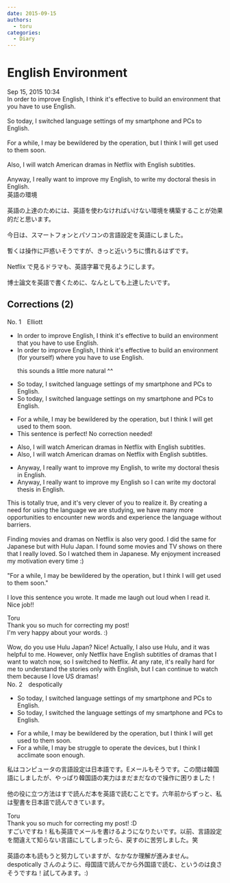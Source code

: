 ```yaml
---
date: 2015-09-15
authors:
  - toru
categories:
  - Diary
---
```


<h1 id="subject_show">English Environment</h1>
<div class="date">Sep 15, 2015 10:34</div>
<div id="post"><div id="body_show_ori">
In order to improve English, I think it's effective to build an environment that you have to use English.<br/><br/>So today, I switched language settings of my smartphone and PCs to English.<br/><br/>For a while, I may be bewildered by the operation, but I think I will get used to them soon.<br/><br/>Also, I will watch American dramas in Netflix with English subtitles.<br/><br/>Anyway, I really want to improve my English, to write my doctoral thesis in English.
</div></div>

<!-- more -->

<div id="post_ja"><div id="body_show_mo">
英語の環境<br/><br/>英語の上達のためには、英語を使わなければいけない環境を構築することが効果的だと思います。<br/><br/>今日は、スマートフォンとパソコンの言語設定を英語にしました。<br/><br/>暫くは操作に戸惑いそうですが、きっと近いうちに慣れるはずです。<br/><br/>Netflix で見るドラマも、英語字幕で見るようにします。<br/><br/>博士論文を英語で書くために、なんとしても上達したいです。
</div></div>

## Corrections (2)
<div id="block"><div class="first_name"> No. 1　<span class="just_name">Elliott</span></div><div id="block2">
<ul class="correction_field">
<li class="incorrect">In order to improve English, I think it's effective to build an environment that you have to use English.</li>
<li class="corrected correct">
In order to improve English, I think it's effective to build an environment (<span class="f_red">for yourself</span>) <span class="f_red">where </span>you have to use English.
<p class="correction_comment">this sounds a little more natural ^^</p>
</li>
</ul>
<ul class="correction_field">
<li class="incorrect">So today, I switched language settings of my smartphone and PCs to English.</li>
<li class="corrected correct">
So today, I switched language settings o<span class="f_red">n</span> my smartphone and PCs to English.
</li>
</ul>
<ul class="correction_field">
<li class="incorrect">For a while, I may be bewildered by the operation, but I think I will get used to them soon.</li>
<li class="corrected perfect">This sentence is perfect! No correction needed!</li>
</ul>
<ul class="correction_field">
<li class="incorrect">Also, I will watch American dramas in Netflix with English subtitles.</li>
<li class="corrected correct">
Also, I will watch American dramas <span class="f_red">o</span>n Netflix with English subtitles.
</li>
</ul>
<ul class="correction_field">
<li class="incorrect">Anyway, I really want to improve my English, to write my doctoral thesis in English.</li>
<li class="corrected correct">
Anyway, I really want to improve my English <span class="f_red">so I can</span> write my doctoral thesis in English.
</li>
</ul>
<p class="comment_small">
 This is totally true, and it's very clever of you to realize it. By creating a need for using the language we are studying, we have many more opportunities to encounter new words and experience the language without barriers.
 <br/>
 <br/>
 Finding movies and dramas on Netflix is also very good. I did the same for Japanese but with Hulu Japan. I found some movies and TV shows on there that I really loved. So I watched them in Japanese. My enjoyment increased my motivation every time :)
 <br/>
 <br/>
 "For a while, I may be bewildered by the operation, but I think I will get used to them soon."
 <br/>
 <br/>
 I love this sentence you wrote. It made me laugh out loud when I read it. Nice job!!
</p>

</div><div class="name"><span class="just_name">Toru</span><br>
Thank you so much for correcting my post! <br/>I'm very happy about your words. :)<br/><br/>Wow, do you use Hulu Japan? Nice! Actually, I also use Hulu, and it was helpful to me. However, only Netflix have English subtitles of dramas that I want to watch now, so I switched to Netflix. At any rate, it's really hard for me to understand the stories only with English, but I can continue to watch them because I love US dramas!
</div>
</div>
<div id="block"><div class="first_name"> No. 2　<span class="just_name">despotically</span></div><div id="block2">
<ul class="correction_field">
<li class="incorrect">So today, I switched language settings of my smartphone and PCs to English.</li>
<li class="corrected correct">
So today, I switched the language settings of my smartphone and PCs to English.
</li>
</ul>
<ul class="correction_field">
<li class="incorrect">For a while, I may be bewildered by the operation, but I think I will get used to them soon.</li>
<li class="corrected correct">
For a while, I may be struggle to operate the devices, but I think I acclimate soon enough.
</li>
</ul>
<p class="comment_small">
 私はコンピュータの言語設定は日本語です。Eメールもそうです。この間は韓国語にしましたが、やっぱり韓国語の実力はまだまだなので操作に困りました！
 <br/>
 <br/>
 他の役に立つ方法はすで読んだ本を英語で読むことです。六年前からずっと、私は聖書を日本語で読んできています。
</p>

</div><div class="name"><span class="just_name">Toru</span><br>
Thank you so much for correcting my post! :D<br/>すごいですね！私も英語でメールを書けるようになりたいです。以前、言語設定を間違えて知らない言語にしてしまったら、戻すのに苦労しました。笑<br/><br/>英語の本も読もうと努力していますが、なかなか理解が進みません。despotically さんのように、母国語で読んでから外国語で読む、というのは良さそうですね！試してみます。:)
</div>
</div>
